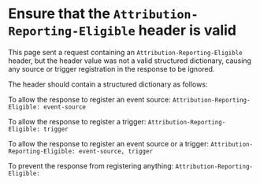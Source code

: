 # Ensure that the `Attribution-Reporting-Eligible` header is valid

This page sent a request containing an `Attribution-Reporting-Eligible` header, but the header value was not a valid structured dictionary, causing any source or trigger registration in the response to be ignored.

The header should contain a structured dictionary as follows:

To allow the response to register an event source: `Attribution-Reporting-Eligible: event-source`

To allow the response to register a trigger: `Attribution-Reporting-Eligible: trigger`

To allow the response to register an event source or a trigger: `Attribution-Reporting-Eligible: event-source, trigger`

To prevent the response from registering anything: `Attribution-Reporting-Eligible: `
